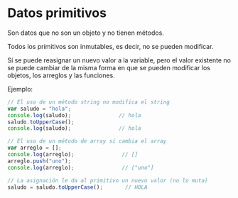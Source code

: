 # Datos primitivos
Son datos que no son un objeto y no tienen métodos.

Todos los primitivos son inmutables, es decir, no se pueden modificar.

Sí se puede reasignar un nuevo valor a la variable, pero el valor existente no se puede cambiar de la misma forma en que se pueden modificar los objetos, los arreglos y las funciones.

Ejemplo:

```javascript
// El uso de un método string no modifica el string
var saludo = "hola";
console.log(saludo);               // hola
saludo.toUpperCase();
console.log(saludo);               // hola

// El uso de un método de array sí cambia el array
var arreglo = [];
console.log(arreglo);               // []
arreglo.push("uno");
console.log(arreglo);               // ["uno"]

// La asignación le da al primitivo un nuevo valor (no lo muta)
saludo = saludo.toUpperCase();       // HOLA

```
